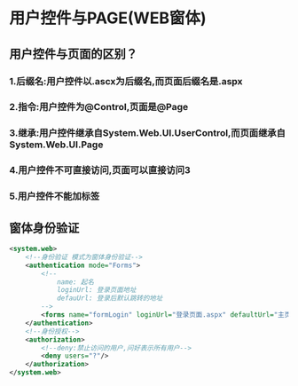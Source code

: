 # 用户控件与PAGE(WEB窗体)

## 用户控件与页面的区别？

### 1.后缀名:用户控件以.ascx为后缀名,而页面后缀名是.aspx

### 2.指令:用户控件为@Control,页面是@Page

### 3.继承:用户控件继承自System.Web.UI.UserControl,而页面继承自System.Web.UI.Page

### 4.用户控件不可直接访问,页面可以直接访问3

### 5.用户控件不能加<html><head><body>标签





## 窗体身份验证

```xml
<system.web>
    <!--身份验证 模式为窗体身份验证-->
    <authentication mode="Forms">
		<!-- 
			name: 起名
			loginUrl: 登录页面地址
			defauUrl: 登录后默认跳转的地址
		-->
		<forms name="formLogin" loginUrl="登录页面.aspx" defaultUrl="主页面.aspx"></forms>
    </authentication>
    <!--身份授权-->
    <authorization>
		<!--deny:禁止访问的用户,问好表示所有用户-->
		<deny users="?"/>
    </authorization>
</system.web>
```








